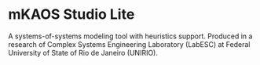 # mKAOS Studio Lite
A systems-of-systems modeling tool with heuristics support. Produced in a research of Complex Systems Engineering Laboratory (LabESC) at Federal University of State of Rio de Janeiro (UNIRIO).
